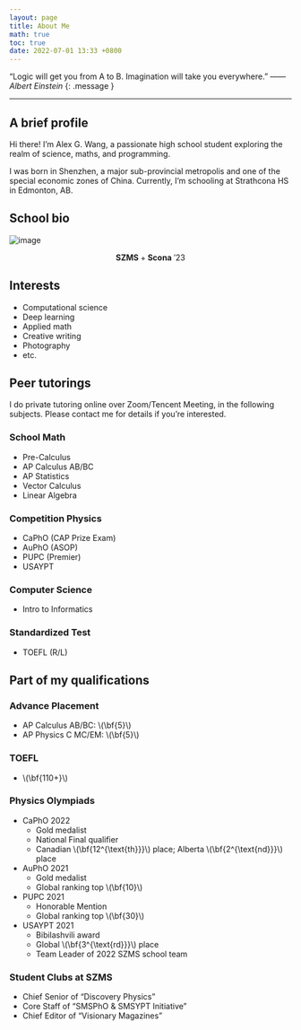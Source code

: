 ```yaml
---
layout: page
title: About Me
math: true
toc: true
date: 2022-07-01 13:33 +0800
---
```


“Logic will get you from A to B. Imagination will take you everywhere.” <cite>  —— Albert Einstein </cite>
{: .message }

---

## A brief profile

Hi there! I’m Alex G. Wang, a passionate high school student exploring the realm of science, maths, and programming.

I was born in Shenzhen, a major sub-provincial metropolis and one of the special economic zones of China. Currently, I’m schooling at Strathcona HS in Edmonton, AB.

## School bio

![image](https://strathcona.epsb.ca/media/styleassets-schools/strathcona/Strathcona_1907_T4_logo.png)

$$\textbf{SZMS}+\textbf{Scona}\ ' 23$$

## Interests

- Computational science
- Deep learning
- Applied math
- Creative writing
- Photography
- etc.

## Peer tutorings

I do private tutoring online over Zoom/Tencent Meeting, in the following subjects. Please contact me for details if you’re interested.

### School Math

- Pre-Calculus
- AP Calculus AB/BC
- AP Statistics
- Vector Calculus
- Linear Algebra

### Competition Physics
- CaPhO (CAP Prize Exam)
- AuPhO (ASOP)
- PUPC (Premier)
- USAYPT

### Computer Science

- Intro to Informatics

### Standardized Test

- TOEFL (R/L)

## Part of my qualifications

### Advance Placement

- AP Calculus AB/BC: \\\(\bf{5}\\\)
- AP Physics C MC/EM: \\\(\bf{5}\\\)

### TOEFL

- \\\(\bf{110+}\\\)

### Physics Olympiads

- CaPhO 2022
  - Gold medalist
  - National Final qualifier
  - Canadian \\\(\bf{12^{\text{th}}}\\\) place; Alberta \\\(\bf{2^{\text{nd}}}\\\) place
- AuPhO 2021
  - Gold medalist
  - Global ranking top \\\(\bf{10}\\\)
- PUPC 2021
  - Honorable Mention
  - Global ranking top \\\(\bf{30}\\\)
- USAYPT 2021
  - Bibilashvili award
  - Global \\\(\bf{3^{\text{rd}}}\\\) place
  - Team Leader of 2022 SZMS school team

### Student Clubs at SZMS

- Chief Senior of “Discovery Physics”
- Core Staff of “SMSPhO & SMSYPT Initiative”
- Chief Editor of “Visionary Magazines”

